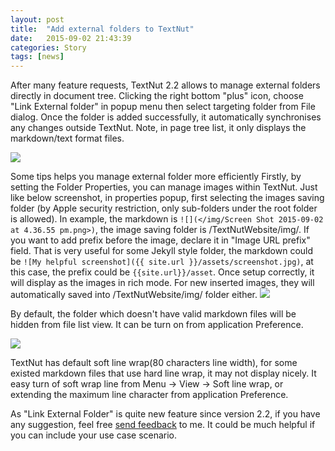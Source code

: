```yaml
---
layout: post
title:  "Add external folders to TextNut"
date:   2015-09-02 21:43:39
categories: Story
tags: [news]
---
```


After many feature requests, TextNut 2.2 allows to manage external folders directly in document tree.  Clicking the right bottom "plus" icon, choose "Link External folder" in popup menu then select targeting folder from File dialog. Once the folder is added successfully, it automatically synchronises any changes outside TextNut. Note, in page tree list, it only displays the markdown/text format files. 

![](<Screen Shot 2015-10-14 at 4.08.37 PM.png>)

Some tips helps you manage external folder more efficiently Firstly, by setting the Folder Properties, you can manage images within TextNut. Just like below screenshot, in properties popup, first selecting the images saving folder (by Apple security restriction, only sub-folders under the root folder is allowed). In example, the markdown is `![](</img/Screen Shot 2015-09-02 at 4.36.55 pm.png>)`, the image saving folder is /TextNutWebsite/img/. If you want to add prefix before the image, declare it in "Image URL prefix" field. That is very useful for some Jekyll style folder, the markdown could be `![My helpful screenshot]({{ site.url }}/assets/screenshot.jpg)`, at this case, the prefix could be `{{site.url}}/asset`. Once setup correctly, it will display as the images in rich mode.  For new inserted images, they will automatically saved into /TextNutWebsite/img/ folder either.
![](<Screen Shot 2015-10-14 at 3.17.07 PM.png>)

By default, the folder which doesn't have valid markdown files will be hidden from file list view. It can be turn on from application Preference.

![](<Screen Shot 2015-10-14 at 3.37.55 PM.png>)

TextNut has default soft line wrap(80 characters line width), for some existed markdown files that use hard line wrap, it may not display nicely. It easy turn of soft wrap line from Menu -> View -> Soft line wrap, or extending the maximum line character from application Preference. 

As "Link External Folder" is quite new feature since version 2.2,  if you have any suggestion, feel free [send feedback](https://textnutwriter.uservoice.com/forums/266515-general) to me. It could be much helpful if you can include your use case scenario. 
